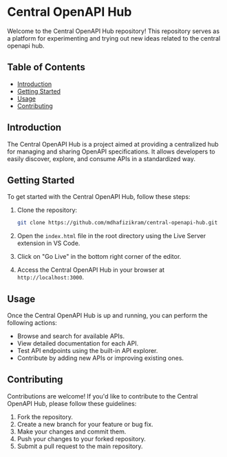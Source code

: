 # Central OpenAPI Hub

Welcome to the Central OpenAPI Hub repository! This repository serves as a platform for experimenting and trying out new ideas related to the central openapi hub.

## Table of Contents

- [Introduction](#introduction)
- [Getting Started](#getting-started)
- [Usage](#usage)
- [Contributing](#contributing)

## Introduction

The Central OpenAPI Hub is a project aimed at providing a centralized hub for managing and sharing OpenAPI specifications. It allows developers to easily discover, explore, and consume APIs in a standardized way.

## Getting Started

To get started with the Central OpenAPI Hub, follow these steps:

1. Clone the repository:

   ```bash
   git clone https://github.com/mdhafizikram/central-openapi-hub.git
   ```

2. Open the `index.html` file in the root directory using the Live Server extension in VS Code.

3. Click on "Go Live" in the bottom right corner of the editor.

4. Access the Central OpenAPI Hub in your browser at `http://localhost:3000`.

## Usage

Once the Central OpenAPI Hub is up and running, you can perform the following actions:

- Browse and search for available APIs.
- View detailed documentation for each API.
- Test API endpoints using the built-in API explorer.
- Contribute by adding new APIs or improving existing ones.

## Contributing

Contributions are welcome! If you'd like to contribute to the Central OpenAPI Hub, please follow these guidelines:

1. Fork the repository.
2. Create a new branch for your feature or bug fix.
3. Make your changes and commit them.
4. Push your changes to your forked repository.
5. Submit a pull request to the main repository.
